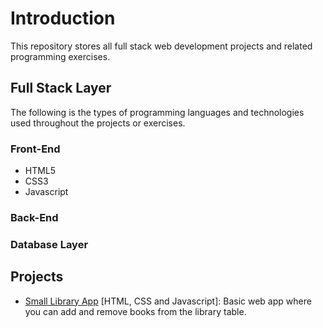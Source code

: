 # Introduction
This repository stores all full stack web development projects and related programming exercises.

## Full Stack Layer
The following is the types of programming languages and technologies used throughout the projects or exercises.

### Front-End
* HTML5
* CSS3
* Javascript

### Back-End

### Database Layer

## Projects
* [Small Library App](https://codepen.io/ywuhub/full/oNgpNWO) [HTML, CSS and Javascript]: Basic web app where you can add and remove books from the library table.
